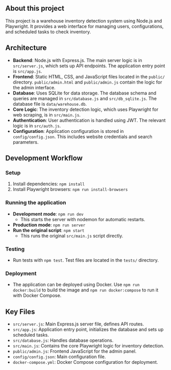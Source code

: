 ## About this project

This project is a warehouse inventory detection system using Node.js and Playwright. It provides a web interface for managing users, configurations, and scheduled tasks to check inventory.

## Architecture

- **Backend**: Node.js with Express.js. The main server logic is in `src/server.js`, which sets up API endpoints. The application entry point is `src/app.js`.
- **Frontend**: Static HTML, CSS, and JavaScript files located in the `public/` directory. `public/admin.html` and `public/admin.js` contain the logic for the admin interface.
- **Database**: Uses SQLite for data storage. The database schema and queries are managed in `src/database.js` and `src/db_sqlite.js`. The database file is `data/warehouse.db`.
- **Core Logic**: The inventory detection logic, which uses Playwright for web scraping, is in `src/main.js`.
- **Authentication**: User authentication is handled using JWT. The relevant logic is in `src/auth.js`.
- **Configuration**: Application configuration is stored in `config/config.json`. This includes website credentials and search parameters.

## Development Workflow

### Setup

1.  Install dependencies: `npm install`
2.  Install Playwright browsers: `npm run install-browsers`

### Running the application

-   **Development mode**: `npm run dev`
    -   This starts the server with nodemon for automatic restarts.
-   **Production mode**: `npm run server`
-   **Run the original script**: `npm start`
    -   This runs the original `src/main.js` script directly.

### Testing

-   Run tests with `npm test`. Test files are located in the `tests/` directory.

### Deployment

-   The application can be deployed using Docker. Use `npm run docker:build` to build the image and `npm run docker:compose` to run it with Docker Compose.

## Key Files

-   `src/server.js`: Main Express.js server file, defines API routes.
-   `src/app.js`: Application entry point, initializes the database and sets up scheduled tasks.
-   `src/database.js`: Handles database operations.
-   `src/main.js`: Contains the core Playwright logic for inventory detection.
-   `public/admin.js`: Frontend JavaScript for the admin panel.
-   `config/config.json`: Main configuration file.
-   `docker-compose.yml`: Docker Compose configuration for deployment.
